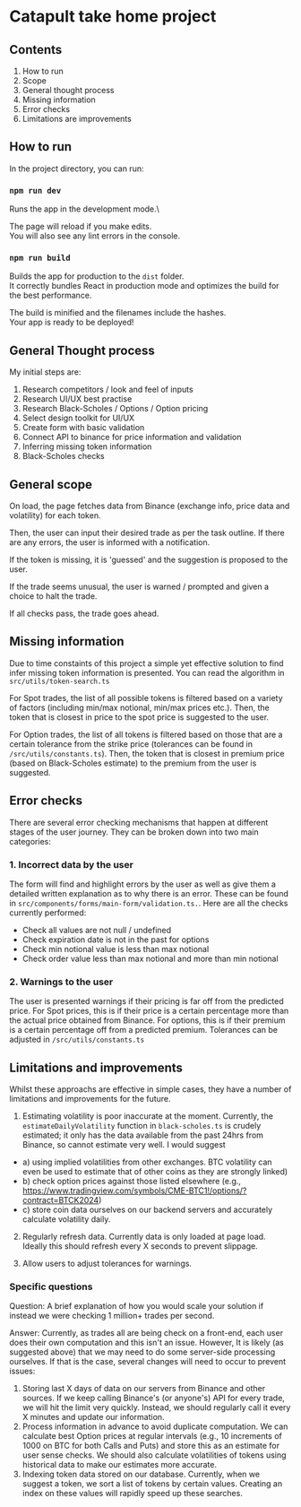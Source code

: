 # Catapult take home project

## Contents

1. How to run
2. Scope
3. General thought process
4. Missing information
5. Error checks
6. Limitations are improvements

## How to run

In the project directory, you can run:

### `npm run dev`

Runs the app in the development mode.\

The page will reload if you make edits.\
You will also see any lint errors in the console.

### `npm run build`

Builds the app for production to the `dist` folder.\
It correctly bundles React in production mode and optimizes the build for the best performance.

The build is minified and the filenames include the hashes.\
Your app is ready to be deployed!

## General Thought process

My initial steps are:

1. Research competitors / look and feel of inputs
2. Research UI/UX best practise
3. Research Black-Scholes / Options / Option pricing
4. Select design toolkit for UI/UX
5. Create form with basic validation
6. Connect API to binance for price information and validation
7. Inferring missing token information
8. Black-Scholes checks

## General scope

On load, the page fetches data from Binance (exchange info, price data and volatility) for each token.

Then, the user can input their desired trade as per the task outline. If there are any errors, the user is informed with a notification.

If the token is missing, it is 'guessed' and the suggestion is proposed to the user.

If the trade seems unusual, the user is warned / prompted and given a choice to halt the trade.

If all checks pass, the trade goes ahead.

## Missing information

Due to time constaints of this project a simple yet effective solution to find infer missing token information is presented. You can read the algorithm in `src/utils/token-search.ts`

For Spot trades, the list of all possible tokens is filtered based on a variety of factors (including min/max notional, min/max prices etc.). Then, the token that is closest in price to the spot price is suggested to the user.

For Option trades, the list of all tokens is filtered based on those that are a certain tolerance from the strike price (tolerances can be found in `/src/utils/constants.ts`). Then, the token that is closest in premium price (based on Black-Scholes estimate) to the premium from the user is suggested.

## Error checks

There are several error checking mechanisms that happen at different stages of the user journey.
They can be broken down into two main categories:

### 1. Incorrect data by the user

The form will find and highlight errors by the user as well as give them a detailed written explanation as to why there is an error. These can be found in `src/components/forms/main-form/validation.ts.`. Here are all the checks currently performed:

- Check all values are not null / undefined
- Check expiration date is not in the past for options
- Check min notional value is less than max notional
- Check order value less than max notional and more than min notional

### 2. Warnings to the user

The user is presented warnings if their pricing is far off from the predicted price. For Spot prices, this is if their price is a certain percentage more than the actual price obtained from Binance. For options, this is if their premium is a certain percentage off from a predicted premium. Tolerances can be adjusted in `/src/utils/constants.ts`

## Limitations and improvements

Whilst these approachs are effective in simple cases, they have a number of limitations and improvements for the future.

1. Estimating volatility is poor inaccurate at the moment. Currently, the `estimateDailyVolatility` function in `black-scholes.ts` is crudely estimated; it only has the data available from the past 24hrs from Binance, so cannot estimate very well. I would suggest

- a) using implied volatilities from other exchanges. BTC volatility can even be used to estimate that of other coins as they are strongly linked)
- b) check option prices against those listed elsewhere (e.g., https://www.tradingview.com/symbols/CME-BTC1!/options/?contract=BTCK2024)
- c) store coin data ourselves on our backend servers and accurately calculate volatility daily.

2. Regularly refresh data. Currently data is only loaded at page load. Ideally this should refresh every X seconds to prevent slippage.

3. Allow users to adjust tolerances for warnings.

### Specific questions

Question: A brief explanation of how you would scale your solution if instead we were checking 1 million+ trades per second.

Answer: Currently, as trades all are being check on a front-end, each user does their own computation and this isn't an issue. However, It is likely (as suggested above) that we may need to do some server-side processing ourselves. If that is the case, several changes will need to occur to prevent issues:

1. Storing last X days of data on our servers from Binance and other sources. If we keep calling Binance's (or anyone's) API for every trade, we will hit the limit very quickly. Instead, we should regularly call it every X minutes and update our information.
2. Process information in advance to avoid duplicate computation. We can calculate best Option prices at regular intervals (e.g., 10 increments of 1000 on BTC for both Calls and Puts) and store this as an estimate for user sense checks. We should also calculate volatilities of tokens using historical data to make our estimates more accurate.
3. Indexing token data stored on our database. Currently, when we suggest a token, we sort a list of tokens by certain values. Creating an index on these values will rapidly speed up these searches.
